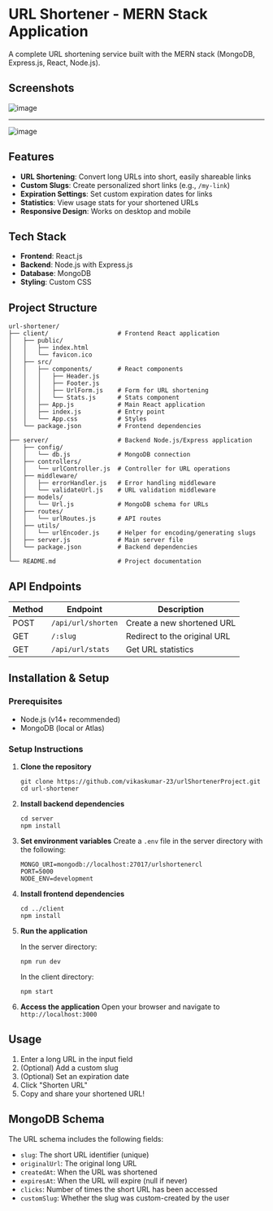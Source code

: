 # URL Shortener - MERN Stack Application

A complete URL shortening service built with the MERN stack (MongoDB, Express.js, React, Node.js).

## Screenshots 
![image](https://github.com/user-attachments/assets/75596fa2-f625-4e5d-b459-731ef19b5191)

---

![image](https://github.com/user-attachments/assets/9f372f98-61a8-4991-9ae6-60dc6fa06abc)



## Features

- **URL Shortening**: Convert long URLs into short, easily shareable links
- **Custom Slugs**: Create personalized short links (e.g., `/my-link`)
- **Expiration Settings**: Set custom expiration dates for links
- **Statistics**: View usage stats for your shortened URLs
- **Responsive Design**: Works on desktop and mobile

## Tech Stack

- **Frontend**: React.js
- **Backend**: Node.js with Express.js
- **Database**: MongoDB
- **Styling**: Custom CSS

## Project Structure

```
url-shortener/
├── client/                   # Frontend React application
│   ├── public/
│   │   ├── index.html
│   │   └── favicon.ico
│   ├── src/
│   │   ├── components/       # React components
│   │   │   ├── Header.js
│   │   │   ├── Footer.js
│   │   │   ├── UrlForm.js    # Form for URL shortening
│   │   │   └── Stats.js      # Stats component
│   │   ├── App.js            # Main React application
│   │   ├── index.js          # Entry point
│   │   └── App.css           # Styles
│   └── package.json          # Frontend dependencies
│
├── server/                   # Backend Node.js/Express application
│   ├── config/
│   │   └── db.js             # MongoDB connection
│   ├── controllers/
│   │   └── urlController.js  # Controller for URL operations
│   ├── middleware/
│   │   ├── errorHandler.js   # Error handling middleware
│   │   └── validateUrl.js    # URL validation middleware
│   ├── models/
│   │   └── Url.js            # MongoDB schema for URLs
│   ├── routes/
│   │   └── urlRoutes.js      # API routes
│   ├── utils/
│   │   └── urlEncoder.js     # Helper for encoding/generating slugs
│   ├── server.js             # Main server file
│   └── package.json          # Backend dependencies
│
└── README.md                 # Project documentation
```

## API Endpoints

| Method | Endpoint | Description |
|--------|----------|-------------|
| POST   | `/api/url/shorten` | Create a new shortened URL |
| GET    | `/:slug` | Redirect to the original URL |
| GET    | `/api/url/stats` | Get URL statistics |

## Installation & Setup

### Prerequisites

- Node.js (v14+ recommended)
- MongoDB (local or Atlas)

### Setup Instructions

1. **Clone the repository**
   ```
   git clone https://github.com/vikaskumar-23/urlShortenerProject.git
   cd url-shortener
   ```

2. **Install backend dependencies**
   ```
   cd server
   npm install
   ```

3. **Set environment variables**
   Create a `.env` file in the server directory with the following:
   ```
   MONGO_URI=mongodb://localhost:27017/urlshortenercl
   PORT=5000
   NODE_ENV=development
   ```

4. **Install frontend dependencies**
   ```
   cd ../client
   npm install
   ```

5. **Run the application**
   
   In the server directory:
   ```
   npm run dev
   ```
   
   In the client directory:
   ```
   npm start
   ```

6. **Access the application**
   Open your browser and navigate to `http://localhost:3000`

## Usage

1. Enter a long URL in the input field
2. (Optional) Add a custom slug
3. (Optional) Set an expiration date
4. Click "Shorten URL"
5. Copy and share your shortened URL!

## MongoDB Schema

The URL schema includes the following fields:

- `slug`: The short URL identifier (unique)
- `originalUrl`: The original long URL
- `createdAt`: When the URL was shortened
- `expiresAt`: When the URL will expire (null if never)
- `clicks`: Number of times the short URL has been accessed
- `customSlug`: Whether the slug was custom-created by the user

